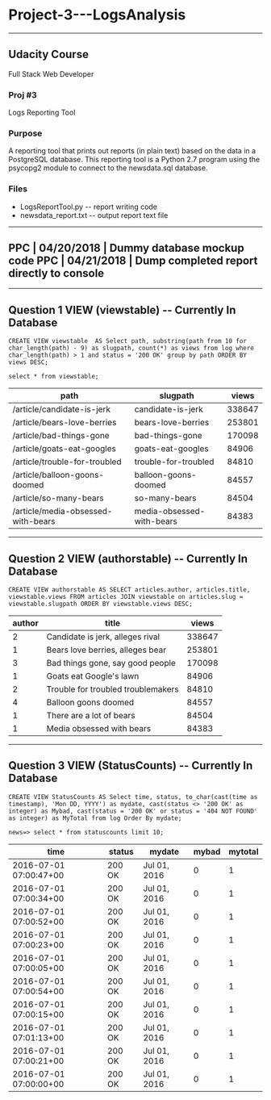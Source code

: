 # Project-3---LogsAnalysis

 -----------------------------------------------------------------
 ## Udacity Course 
 Full Stack Web Developer
 
 ### Proj #3 
 Logs Reporting Tool
 
 ### Purpose 
 A reporting tool that prints out reports (in plain text) based on
 the data in a PostgreSQL database. This reporting tool is a
 Python 2.7 program using the psycopg2 module to connect to the
 newsdata.sql database.

 ### Files  
 * LogsReportTool.py   -- report writing code
 * newsdata_report.txt -- output report text file

 -----------------------------------------------------------------
  PPC | 04/20/2018 | Dummy database mockup code
  PPC | 04/21/2018 | Dump completed report directly to console
 -----------------------------------------------------------------

----------------------------------------------------------------------------
Question 1 VIEW (viewstable) -- Currently In Database
----------------------------------------------------------------------------
```
CREATE VIEW viewstable  AS Select path, substring(path from 10 for char_length(path) - 9) as slugpath, count(*) as views from log where char_length(path) > 1 and status = '200 OK' group by path ORDER BY views DESC;
```

```
select * from viewstable;
```

 | path                               | slugpath                  | views
 | ---------------------------------- | ------------------------- | ------
 | /article/candidate-is-jerk         | candidate-is-jerk         | 338647
 | /article/bears-love-berries        | bears-love-berries        | 253801
 | /article/bad-things-gone           | bad-things-gone           | 170098
 | /article/goats-eat-googles         | goats-eat-googles         |  84906
 | /article/trouble-for-troubled      | trouble-for-troubled      |  84810
 | /article/balloon-goons-doomed      | balloon-goons-doomed      |  84557
 | /article/so-many-bears             | so-many-bears             |  84504
 | /article/media-obsessed-with-bears | media-obsessed-with-bears |  84383


----------------------------------------------------------------------------
Question 2 VIEW (authorstable) -- Currently In Database
----------------------------------------------------------------------------
```
CREATE VIEW authorstable AS SELECT articles.author, articles.title, viewstable.views FROM articles JOIN viewstable on articles.slug = viewstable.slugpath ORDER BY viewstable.views DESC; 
```

| author |               title                | views
| ------ | ---------------------------------- | -------
|      2 | Candidate is jerk, alleges rival   | 338647
|      1 | Bears love berries, alleges bear   | 253801
|      3 | Bad things gone, say good people   | 170098
|      1 | Goats eat Google's lawn            |  84906
|      2 | Trouble for troubled troublemakers |  84810
|      4 | Balloon goons doomed               |  84557
|      1 | There are a lot of bears           |  84504
|      1 | Media obsessed with bears          |  84383


----------------------------------------------------------------------------
Question 3 VIEW (StatusCounts) -- Currently In Database
----------------------------------------------------------------------------
```
CREATE VIEW StatusCounts AS Select time, status, to_char(cast(time as timestamp), 'Mon DD, YYYY') as mydate, cast(status <> '200 OK' as integer) as Mybad, cast(status = '200 OK' or status = '404 NOT FOUND' as integer) as MyTotal from log Order By mydate;
```

```
news=> select * from statuscounts limit 10;
```

| time                   | status | mydate       | mybad | mytotal
| ---------------------- | ------ | ------------ | ----- | --------
| 2016-07-01 07:00:47+00 | 200 OK | Jul 01, 2016 |     0 |       1
| 2016-07-01 07:00:34+00 | 200 OK | Jul 01, 2016 |     0 |       1
| 2016-07-01 07:00:52+00 | 200 OK | Jul 01, 2016 |     0 |       1
| 2016-07-01 07:00:23+00 | 200 OK | Jul 01, 2016 |     0 |       1
| 2016-07-01 07:00:05+00 | 200 OK | Jul 01, 2016 |     0 |       1
| 2016-07-01 07:00:54+00 | 200 OK | Jul 01, 2016 |     0 |       1
| 2016-07-01 07:00:15+00 | 200 OK | Jul 01, 2016 |     0 |       1
| 2016-07-01 07:01:13+00 | 200 OK | Jul 01, 2016 |     0 |       1
| 2016-07-01 07:00:21+00 | 200 OK | Jul 01, 2016 |     0 |       1
| 2016-07-01 07:00:00+00 | 200 OK | Jul 01, 2016 |     0 |       1




